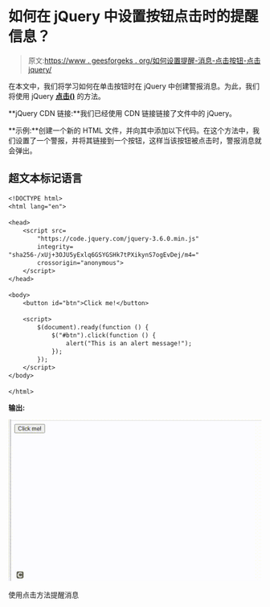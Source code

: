 # 如何在 jQuery 中设置按钮点击时的提醒信息？

> 原文:[https://www . geesforgeks . org/如何设置提醒-消息-点击按钮-点击 jquery/](https://www.geeksforgeeks.org/how-to-set-alert-message-on-button-click-in-jquery/)

在本文中，我们将学习如何在单击按钮时在 jQuery 中创建警报消息。为此，我们将使用 jQuery [**点击()**](https://www.geeksforgeeks.org/html-dom-click-method/) 的方法。

**jQuery CDN 链接:**我们已经使用 CDN 链接链接了文件中的 jQuery。

**示例:**创建一个新的 HTML 文件，并向其中添加以下代码。在这个方法中，我们设置了一个警报，并将其链接到一个按钮，这样当该按钮被点击时，警报消息就会弹出。

## 超文本标记语言

```
<!DOCTYPE html>
<html lang="en">

<head>
    <script src=
        "https://code.jquery.com/jquery-3.6.0.min.js"
        integrity=
"sha256-/xUj+3OJU5yExlq6GSYGSHk7tPXikynS7ogEvDej/m4=" 
        crossorigin="anonymous">
    </script>
</head>

<body>
    <button id="btn">Click me!</button>

    <script>
        $(document).ready(function () {
            $("#btn").click(function () {
                alert("This is an alert message!");
            });
        });
    </script>
</body>

</html>
```

**输出:**

![](img/65b6df39cbf3f405a396b990cdf2776b.png)

使用点击方法提醒消息